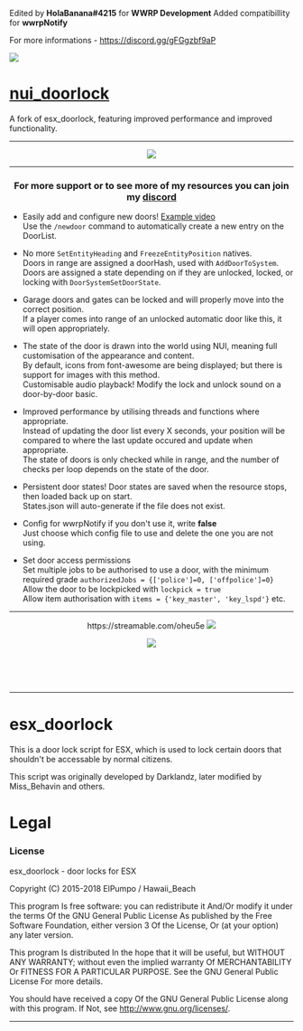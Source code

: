 Edited by **HolaBanana#4215** for **WWRP Development**
Added compatibillity for **wwrpNotify**

For more informations - https://discord.gg/gFGgzbf9aP

<img src="https://imgur.com/Itd5jtM"/></p>

# <a href='https://forum.cfx.re/t/esx-nui-doorlock-improved-performance-supports-sliding-doors/2068259'>nui_doorlock</a>
A fork of esx_doorlock, featuring improved performance and improved functionality.
<hr>
<p align="center"><img src='https://user-images.githubusercontent.com/65407488/114383355-cbd26c00-9bd0-11eb-9079-8c341e6824b1.png'></img></p>
<hr>

<h3 align='center'>For more support or to see more of my resources you can join my <a href='https://discord.gg/hmcmv3P7YW'>discord</a></h3>

* Easily add and configure new doors! <a href='https://streamable.com/e290wk'>Example video</a>  
Use the `/newdoor` command to automatically create a new entry on the DoorList.  

* No more `SetEntityHeading` and `FreezeEntityPosition` natives.  
 Doors in range are assigned a doorHash, used with `AddDoorToSystem`.  
 Doors are assigned a state depending on if they are unlocked, locked, or locking with `DoorSystemSetDoorState`.  

* Garage doors and gates can be locked and will properly move into the correct position.  
If a player comes into range of an unlocked automatic door like this, it will open appropriately.  

* The state of the door is drawn into the world using NUI, meaning full customisation of the appearance and content.  
By default, icons from font-awesome are being displayed; but there is support for images with this method.  
Customisable audio playback! Modify the lock and unlock sound on a door-by-door basic.  

* Improved performance by utilising threads and functions where appropriate.  
Instead of updating the door list every X seconds, your position will be compared to where the last update occured and update when appropriate.  
The state of doors is only checked while in range, and the number of checks per loop depends on the state of the door.  

* Persistent door states! Door states are saved when the resource stops, then loaded back up on start.  
States.json will auto-generate if the file does not exist.  

* Config for wwrpNotify if you don't use it, write **false**  
Just choose which config file to use and delete the one you are not using.

* Set door access permissions  
Set multiple jobs to be authorised to use a door, with the minimum required grade `authorizedJobs = {['police']=0, ['offpolice']=0}`  
Allow the door to be lockpicked with `lockpick = true`  
Allow item authorisation with `items = {'key_master', 'key_lspd'}` etc.  

<hr>
<p align="center">https://streamable.com/oheu5e  
<img src="https://i.imgur.com/Sug2Nj5.jpg"/></p>


<p align='center'><img src="https://i.imgur.com/2Yz7Rtm.png"/></img></p>


<br><br><br>
<hr>

# esx_doorlock
This is a door lock script for ESX, which is used to lock certain doors that shouldn't be accessable by normal citizens.

This script was originally developed by Darklandz, later modified by Miss_Behavin and others.

# Legal
### License
esx_doorlock - door locks for ESX

Copyright (C) 2015-2018 ElPumpo / Hawaii_Beach

This program Is free software: you can redistribute it And/Or modify it under the terms Of the GNU General Public License As published by the Free Software Foundation, either version 3 Of the License, Or (at your option) any later version.

This program Is distributed In the hope that it will be useful, but WITHOUT ANY WARRANTY; without even the implied warranty Of MERCHANTABILITY Or FITNESS FOR A PARTICULAR PURPOSE. See the GNU General Public License For more details.

You should have received a copy Of the GNU General Public License along with this program. If Not, see http://www.gnu.org/licenses/.
<hr>
